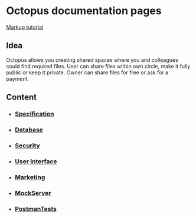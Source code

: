 # Octopus documentation pages

[Markup tutorial](https://guides.github.com/features/mastering-markdown/)


## Idea
Octopus allows you creating shared spaces 
where you and colleagues could find required
files.
User can share files within own circle,
 make it fully public or keep it private.
Owner can share files for free or ask for a payment.

## Content
* ### [Specification](https://github.com/shardoc/shardoc.github.io/blob/dev/pages/specification.md)
* ### [Database](https://github.com/shardoc/shardoc.github.io/blob/dev/pages/db.md)
* ### [Security](https://github.com/shardoc/shardoc.github.io/blob/dev/pages/security.md)
* ### [User Interface](https://github.com/shardoc/shardoc.github.io/blob/dev/pages/ui.md)
* ### [Marketing](https://github.com/shardoc/shardoc.github.io/blob/dev/pages/marketing.md)
* ### [MockServer](https://49138aa7-8948-48e7-9b97-1afd12c816f0.mock.pstmn.io)
* ### [PostmanTests](https://github.com/shardoc/shardoc.github.io/tree/dev/postman)

